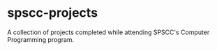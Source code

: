 # spscc-projects
A collection of projects completed while attending SPSCC's Computer Programming program.
